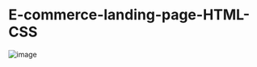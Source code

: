 # E-commerce-landing-page-HTML-CSS
![image](https://github.com/user-attachments/assets/f81fb113-43c9-4ff9-8abd-5303f91addce)
